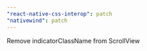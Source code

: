 ```yaml
---
"react-native-css-interop": patch
"nativewind": patch
---
```


Remove indicatorClassName from ScrollView
